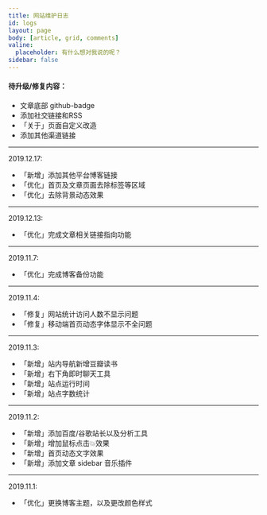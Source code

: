 ```yaml
---
title: 网站维护日志
id: logs
layout: page
body: [article, grid, comments]
valine:
  placeholder: 有什么想对我说的呢？
sidebar: false
---
```


#### 待升级/修复内容：
- 文章底部 github-badge
- 添加社交链接和RSS
- 「关于」页面自定义改造
- 添加其他渠道链接



---
2019.12.17:
- 「新增」添加其他平台博客链接
- 「优化」首页及文章页面去除标签等区域
- 「优化」去除背景动态效果


---
2019.12.13:
- 「优化」完成文章相关链接指向功能


---
2019.11.7:
- 「优化」完成博客备份功能


---
2019.11.4:
- 「修复」网站统计访问人数不显示问题
- 「修复」移动端首页动态字体显示不全问题



---

2019.11.3:
- 「新增」站内导航新增豆瓣读书
- 「新增」右下角即时聊天工具
- 「新增」站点运行时间
- 「新增」站点字数统计

---

2019.11.2:
- 「新增」添加百度/谷歌站长以及分析工具
- 「新增」增加鼠标点击💥效果
- 「新增」首页动态文字效果
- 「新增」添加文章 sidebar 音乐插件


---

2019.11.1:
- 「优化」更换博客主题，以及更改颜色样式


